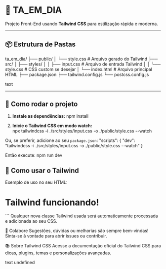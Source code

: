 # 🚩 TA_EM_DIA

Projeto Front-End usando **Tailwind CSS** para estilização rápida e moderna.

---

## 📦 Estrutura de Pastas

ta_em_dia/
├── public/
│ └── style.css # Arquivo gerado do Tailwind
├── src/
│ ├── styles/
│ │ ├── input.css # Arquivo de entrada Tailwind
│ │ └── style.css # CSS custom se desejar
│ └── index.html # Arquivo principal HTML
├── package.json
├── tailwind.config.js
└── postcss.config.js

text

---

## 🚀 Como rodar o projeto

1. **Instale as dependências:**
npm install



2. **Inicie o Tailwind CSS em modo watch:**  
npx tailwindcss -i ./src/styles/input.css -o ./public/style.css --watch


Ou, se preferir, adicione ao seu `package.json`:
"scripts": {
"dev": "tailwindcss -i ./src/styles/input.css -o ./public/style.css --watch"
}


Então execute:
npm run dev




## 🎨 Como usar o Tailwind

Exemplo de uso no seu HTML:

<h1 class="text-3xl font-bold text-blue-600"> Tailwind funcionando! </h1> ```
Qualquer nova classe Tailwind usada será automaticamente processada e adicionada ao seu CSS.

🤝 Colabore
Sugestões, dúvidas ou melhorias são sempre bem-vindas! Sinta-se à vontade para abrir issues ou contribuir.

📚 Sobre Tailwind CSS
Acesse a documentação oficial do Tailwind CSS para dicas, plugins, temas e personalizações avançadas.

text
undefined